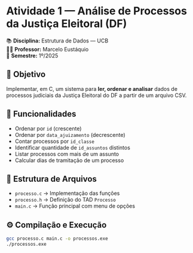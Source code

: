 
# Atividade 1 — Análise de Processos da Justiça Eleitoral (DF)

📚 **Disciplina:** Estrutura de Dados — UCB  
👨‍🏫 **Professor:** Marcelo Eustáquio  
📅 **Semestre:** 1º/2025  

## 🎯 Objetivo
Implementar, em C, um sistema para **ler, ordenar e analisar** dados de processos judiciais da Justiça Eleitoral do DF a partir de um arquivo CSV.

## 📝 Funcionalidades
- Ordenar por `id` (crescente)
- Ordenar por `data_ajuizamento` (decrescente)
- Contar processos por `id_classe`
- Identificar quantidade de `id_assuntos` distintos
- Listar processos com mais de um assunto
- Calcular dias de tramitação de um processo

## 📂 Estrutura de Arquivos
- `processo.c` → Implementação das funções
- `processo.h` → Definição do TAD `Processo`
- `main.c` → Função principal com menu de opções

## ⚙️ Compilação e Execução
```bash
gcc processo.c main.c -o processos.exe
./processos.exe

